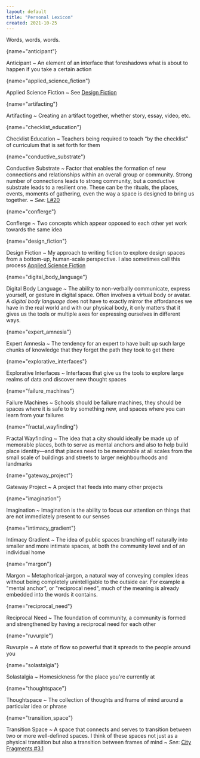 ```yaml
---
layout: default
title: "Personal Lexicon"
created: 2021-10-25
---
```


Words, words, words. 


[](){name="anticipant"}

Anticipant
~ An element of an interface that foreshadows what is about to happen if you take a certain action

[](){name="applied_science_fiction"}

Applied Science Fiction
~ See [Design Fiction](#design_fiction)

[](){name="artifacting"}

Artifacting
~ Creating an artifact together, whether story, essay, video, etc.

[](){name="checklist_education"}

Checklist Education
~ Teachers being required to teach “by the checklist” of curriculum that is set forth for them

[](){name="conductive_substrate"}

Conductive Substrate
~ Factor that enables the formation of new connections and relationships within an overall group or community. Strong number of connections leads to strong community, but a conductive substrate leads to a resilient one. These can be the rituals, the places, events, moments of gathering, even the way a space is designed to bring us together.
~ *See:* [L#20](/quick-ideas/learning#20)

[](){name="conflerge"}

Conflerge
~ Two concepts which appear opposed to each other yet work towards the same idea

[](){name="design_fiction"}

Design Fiction
~ My approach to writing fiction to explore design spaces from a bottom-up, human-scale perspective. I also sometimes call this process [Applied Science Fiction](#applied_science_fiction)

[](){name="digital_body_language"}

Digital Body Language
~ The ability to non-verbally communicate, express yourself, or gesture in digital space. Often involves a virtual body or avatar. A *digital body language* does not have to exactly mirror the affordances we have in the real world and with our physical body, it only matters that it gives us the tools or multiple axes for expressing ourselves in different ways.

[](){name="expert_amnesia"}

Expert Amnesia
~ The tendency for an expert to have built up such large chunks of knowledge that they forget the path they took to get there

[](){name="explorative_interfaces"}

Explorative Interfaces
~ Interfaces that give us the tools to explore large realms of data and discover new thought spaces

[](){name="failure_machines"}

Failure Machines
~ Schools should be failure machines, they should be spaces where it is safe to try something new, and spaces where you can learn from your failures

[](){name="fractal_wayfinding"}

Fractal Wayfinding
~ The idea that a city should ideally be made up of memorable places, both to serve as mental anchors and also to help build place identity—and that places need to be memorable at all scales from the small scale of buildings and streets to larger neighbourhoods and landmarks

[](){name="gateway_project"}

Gateway Project
~ A project that feeds into many other projects

[](){name="imagination"}

Imagination
~ Imagination is the ability to focus our attention on things that are not immediately present to our senses

[](){name="intimacy_gradient"}

Intimacy Gradient
~ The idea of public spaces branching off naturally into smaller and more intimate spaces, at both the community level and of an individual home

[](){name="margon"}

Margon
~ Metaphorical-jargon, a natural way of conveying complex ideas without being completely unintelligable to the outside ear. For example a "mental anchor", or "reciprocal need", much of the meaning is already embedded into the words it contains.

[](){name="reciprocal_need"}

Reciprocal Need
~ The foundation of community, a community is formed and strengthened by having a reciprocal need for each other

[](){name="ruvurple"}

Ruvurple
~ A state of flow so powerful that it spreads to the people around you

[](){name="solastalgia"}

Solastalgia
~ Homesickness for the place you're currently at

[](){name="thoughtspace"}

Thoughtspace
~ The collection of thoughts and frame of mind around a particular idea or phrase

[](){name="transition_space"}

Transition Space
~ A space that connects and serves to transition between two or more well-defined spaces. I think of these spaces not just as a physical transition but also a transition between frames of mind
~ *See*: [City Fragments #3.1](/quick-ideas/cities/#3.1)

<!--
**Anticipant**: *An element of an interface that foreshadows what is about to happen if you take a certain action*

**Applied Science Fiction:** See "Design Fiction"

**Artifacting**: *Creating an artifact together, whether story, essay, video, etc.*

**Checklist Education**: *Teachers being required to teach “by the checklist” of curriculum that is set forth for them*

**Conflerge**: *Two concepts which appear opposed to each other yet work towards the same idea*

**Design Fiction:** *My approach to writing fiction to explore design spaces from a bottom-up, human-scale perspective. I also sometimes call this process "Applied Science Fiction"*

**Expert Amnesia**: *The tendency for an expert to have built up such large chunks of knowledge that they forget the path they took to get there*

**Explorative Interfaces:** *Interfaces that give us the tools to explore large realms of data and discover new thought spaces*

**Failure Machines**: *Schools should be failure machines, they should be spaces where it is safe to try something new, and spaces where you can learn from your failures*

**Fractal Wayfinding:** *The idea that a city should ideally be made up of memorable places, both to serve as mental anchors and also to help build place identity—and that places need to be memorable at all scales from the small scale of buildings and streets to larger neighbourhoods and landmarks*

**Gateway Project**: *A project that feeds into many other projects*

**Imagination**: *Imagination is the ability to focus our attention on things that are not immediately present to our senses*

**Intimacy Gradient:** *The idea of public spaces branching off naturally into smaller and more intimate spaces, at both the community level and of an individual home*

**Margon:** *Metaphorical-jargon, a natural way of conveying complex ideas without being completely unintelligable to the outside ear. For example a "mental anchor", or "reciprocal need", much of the meaning is already embedded into the words it contains.*

**Reciprocal Need:** *The foundation of community, a community is formed and strengthened by having a reciprocal need for each other*

**Ruvurple**: *A state of flow so powerful that it spreads to the people around you*

**Solastalgia**: *Homesickness for the place you're currently at*

**Thoughtspace:** *The collection of thoughts and frame of mind around a particular idea or phrase*
-->


<!--

constitutive rules
psychotechnology
magic circle
flaneur
derive

-->
